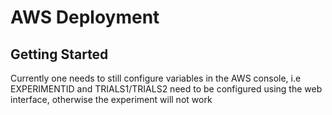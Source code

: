 # AWS Deployment
## Getting Started
Currently one needs to still configure variables in the AWS console, i.e EXPERIMENTID and TRIALS1/TRIALS2 need to be configured using the web interface, otherwise the experiment will not work